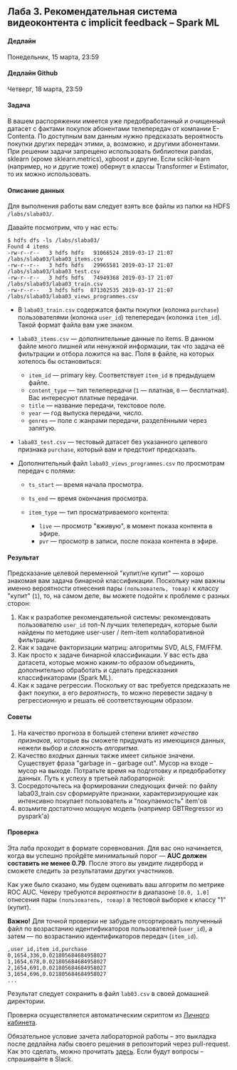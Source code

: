## Лаба 3. Рекомендательная система видеоконтента с implicit feedback – Spark ML

#### Дедлайн

Понедельник, 15 марта, 23:59

#### Дедлайн Github

Четверг, 18 марта, 23:59

#### Задача

В вашем распоряжении имеется уже предобработанный и очищенный датасет с фактами покупок абонентами телепередач от компании E-Contenta. По доступным вам данным нужно предсказать вероятность покупки других передач этими, а, возможно, и другими абонентами. 
При решении задачи запрещено использовать библиотеки pandas, sklearn (кроме sklearn.metrics), xgboost и другие. 
Если scikit-learn (например, но и другие тоже) обернут в классы Transformer и Estimator, то их можно использовать.

#### Описание данных

Для выполнения работы вам следует взять все файлы из папки на HDFS `/labs/slaba03/`. 

Давайте посмотрим, что у нас есть:

```
$ hdfs dfs -ls /labs/slaba03/
Found 4 items
-rw-r--r--   3 hdfs hdfs   91066524 2019-03-17 21:07 /labs/slaba03/laba03_items.csv
-rw-r--r--   3 hdfs hdfs   29965581 2019-03-17 21:07 /labs/slaba03/laba03_test.csv
-rw-r--r--   3 hdfs hdfs   74949368 2019-03-17 21:07 /labs/slaba03/laba03_train.csv
-rw-r--r--   3 hdfs hdfs  871302535 2019-03-17 21:07 /labs/slaba03/laba03_views_programmes.csv
```

- В `laba03_train.csv` содержатся факты покупки (колонка `purchase`) пользователями (колонка `user_id`) телепередач (колонка `item_id`). Такой формат файла вам уже знаком.

- `laba03_items.csv` — дополнительные данные по items. В данном файле много лишней или ненужной информации, так что задача её фильтрации и отбора ложится на вас. Поля в файле, на которых хотелось бы остановиться:

  - `item_id` — primary key. Соответствует `item_id` в предыдущем файле.
  - `content_type` — тип телепередачи (`1` — платная, `0` — бесплатная). Вас интересуют платные передачи.
  - `title` — название передачи, текстовое поле.
  - `year` — год выпуска передачи, число.
  - `genres` — поле с жанрами передачи, разделёнными через запятую.

- `laba03_test.csv` — тестовый датасет без указанного целевого признака `purchase`, который вам и предстоит предсказать.

- Дополнительный файл `laba03_views_programmes.csv` по просмотрам передач с полями:

  - `ts_start` — время начала просмотра.

  - `ts_end` — время окончания просмотра.

  - `item_type` — тип просматриваемого контента:

    - `live` — просмотр "вживую", в момент показа контента в эфире.
    - `pvr` — просмотр в записи, после показа контента в эфире.

#### Результат

Предсказание целевой переменной "купит/не купит" — хорошо знакомая вам задача бинарной классификации. Поскольку нам важны именно вероятности отнесения пары `(пользователь, товар)` к классу "купит" (`1`), то, на самом деле, вы можете подойти к проблеме с разных сторон:

1. Как к разработке рекомендательной системы: рекомендовать пользователю `user_id` топ-N лучших телепередач, которые были найдены по методике user-user / item-item коллаборативной фильтрации.
2. Как к задаче факторизации матриц: алгоритмы SVD, ALS, FM/FFM.
3. Как просто к задаче бинарной классификации. У вас есть два датасета, которые можно каким-то образом объединить, дополнительно обработать и сделать предсказания классификаторами (Spark ML).
4. Как к задаче регрессии. Поскольку от вас требуется предсказать не факт покупки, а его *вероятность*, то можно перевести задачу в регрессионную и решать её соответствующим образом.

#### Советы

1. На качество прогноза в большей степени влияет _качество признаков_, которые вы сможете придумать из имеющихся данных, нежели выбор и _сложность алгоритма_.
2. Качество входных данных также имеет сильное значени. Существует фраза "garbage in – garbage out". Мусор на входе – мусор на выходе. Потратьте время на подготовку и предобработку данных.
Путь к успеху в третьей лабораторной:
1. Сосредоточьтесь на формировании следующих фичей: по файлу 
laba03_train.csv сформируйте признаки, характеризирующие как интенсивно
покупает пользователь и "покупаемость" item'ов
2. возьмите достаточно мощную модель (например GBTRegressor из pyspark'а)

#### Проверка

Эта лаба проходит в формате соревнования. Для вас оно начинается, когда вы успешно пройдёте минимальный порог  — **AUC должен составить не менее 0.79**. После этого вы увидите лидерборд и сможете следить за результатами других участников.

Как уже было сказано, мы будем оценивать ваш алгоритм по метрике ROC AUC. Чекеру требуются *вероятности* в диапазоне `[0.0, 1.0]` отнесения пары `(пользователь, товар)` в тестовой выборке к классу "1" (купит).

**Важно!** Для точной проверки не забудьте отсортировать полученный файл по возрастанию идентификаторов пользователей (`user_id`), а затем — по возрастанию идентификаторов передач (`item_id`).
```
,user_id,item_id,purchase
0,1654,336,0.021805684684958027
1,1654,678,0.021805684684958027
2,1654,691,0.021805684684958027
3,1654,696,0.021805684684958027
...
```



Результат следует сохранить в файл `lab03.csv` в своей домашней директории.

Проверка осуществляется автоматическим скриптом из [Личного кабинета](http://lk-spark.newprolab.com/lab/slaba03).

Обязательное условие зачета лабораторной работы – это выкладка после дедлайна лабы своего решения в репозиторий через pull-request. Как это сделать, можно прочитать [здесь](/git.md). Если будут вопросы – спрашивайте в Slack.
